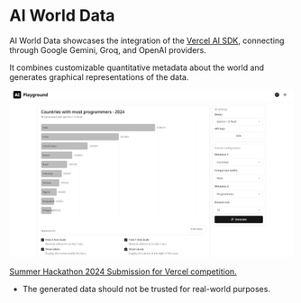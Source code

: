 # AI World Data

AI World Data showcases the integration of the [Vercel AI SDK](https://sdk.vercel.ai/), connecting through Google Gemini, Groq, and OpenAI providers.

It combines customizable quantitative metadata about the world and generates graphical representations of the data.

 <img src="./.github/images/screenshot_1.png" />

[Summer Hackathon 2024 Submission for Vercel competition.](https://github.com/midudev/hackaton-vercel-2024)

- The generated data should not be trusted for real-world purposes.
